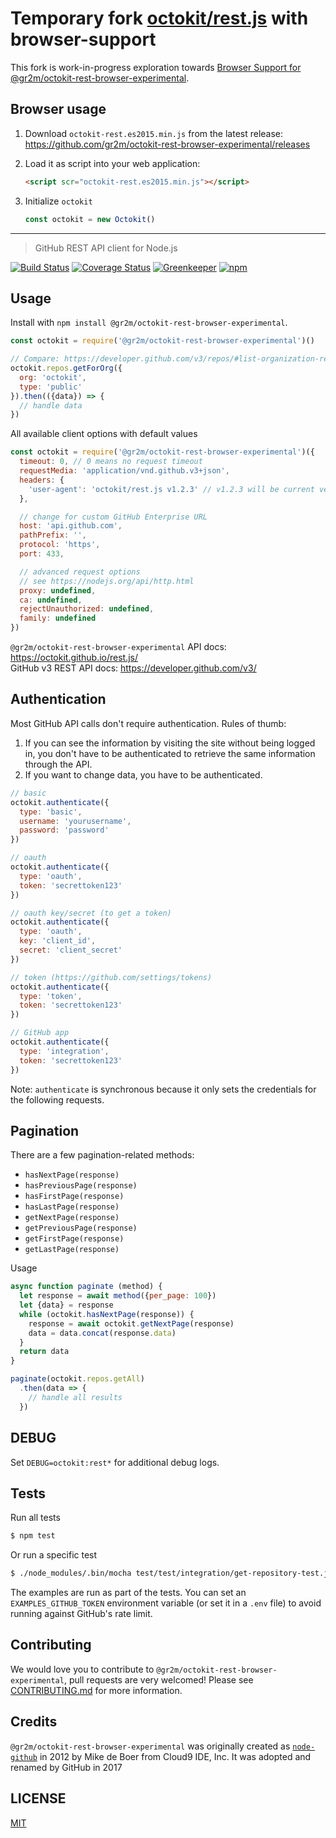 # Temporary fork [octokit/rest.js](https://github.com/octokit/rest.js) with browser-support

This fork is work-in-progress exploration towards [Browser Support for @gr2m/octokit-rest-browser-experimental](https://github.com/octokit/rest.js/milestone/2).

## Browser usage

1. Download `octokit-rest.es2015.min.js` from the latest release: https://github.com/gr2m/octokit-rest-browser-experimental/releases

2. Load it as script into your web application:

   ```html
   <script scr="octokit-rest.es2015.min.js"></script>
   ```

3. Initialize `octokit`

   ```js
   const octokit = new Octokit()
   ```


---

> GitHub REST API client for Node.js

[![Build Status](https://travis-ci.org/gr2m/octokit-rest-browser-experimental.svg?branch=master)](https://travis-ci.org/gr2m/octokit-rest-browser-experimental)
[![Coverage Status](https://coveralls.io/repos/github/gr2m/octokit-rest-browser-experimental/badge.svg)](https://coveralls.io/github/gr2m/octokit-rest-browser-experimental)
[![Greenkeeper](https://badges.greenkeeper.io/gr2m/octokit-rest-browser-experimental.svg)](https://greenkeeper.io/)
[![npm](https://img.shields.io/npm/v/@gr2m/octokit-rest-browser-experimental.svg)](https://www.npmjs.com/package/@gr2m/octokit-rest-browser-experimental)

## Usage

Install with `npm install @gr2m/octokit-rest-browser-experimental`.

<!-- HEADS UP: when changing the options for the constructor, make sure to also
     update the type definition templates in scripts/templates/* -->
```js
const octokit = require('@gr2m/octokit-rest-browser-experimental')()

// Compare: https://developer.github.com/v3/repos/#list-organization-repositories
octokit.repos.getForOrg({
  org: 'octokit',
  type: 'public'
}).then(({data}) => {
  // handle data
})
```

All available client options with default values

```js
const octokit = require('@gr2m/octokit-rest-browser-experimental')({
  timeout: 0, // 0 means no request timeout
  requestMedia: 'application/vnd.github.v3+json',
  headers: {
    'user-agent': 'octokit/rest.js v1.2.3' // v1.2.3 will be current version
  },

  // change for custom GitHub Enterprise URL
  host: 'api.github.com',
  pathPrefix: '',
  protocol: 'https',
  port: 433,

  // advanced request options
  // see https://nodejs.org/api/http.html
  proxy: undefined,
  ca: undefined,
  rejectUnauthorized: undefined,
  family: undefined
})
```

`@gr2m/octokit-rest-browser-experimental` API docs: https://octokit.github.io/rest.js/  
GitHub v3 REST API docs: https://developer.github.com/v3/

## Authentication

Most GitHub API calls don't require authentication. Rules of thumb:

1. If you can see the information by visiting the site without being logged in, you don't have to be authenticated to retrieve the same information through the API.
2. If you want to change data, you have to be authenticated.

```javascript
// basic
octokit.authenticate({
  type: 'basic',
  username: 'yourusername',
  password: 'password'
})

// oauth
octokit.authenticate({
  type: 'oauth',
  token: 'secrettoken123'
})

// oauth key/secret (to get a token)
octokit.authenticate({
  type: 'oauth',
  key: 'client_id',
  secret: 'client_secret'
})

// token (https://github.com/settings/tokens)
octokit.authenticate({
  type: 'token',
  token: 'secrettoken123'
})

// GitHub app
octokit.authenticate({
  type: 'integration',
  token: 'secrettoken123'
})
```

Note: `authenticate` is synchronous because it only sets the credentials
for the following requests.

## Pagination

There are a few pagination-related methods:

- `hasNextPage(response)`
- `hasPreviousPage(response)`
- `hasFirstPage(response)`
- `hasLastPage(response)`
- `getNextPage(response)`
- `getPreviousPage(response)`
- `getFirstPage(response)`
- `getLastPage(response)`

Usage

```js
async function paginate (method) {
  let response = await method({per_page: 100})
  let {data} = response
  while (octokit.hasNextPage(response)) {
    response = await octokit.getNextPage(response)
    data = data.concat(response.data)
  }
  return data
}

paginate(octokit.repos.getAll)
  .then(data => {
    // handle all results
  })
```

## DEBUG

Set `DEBUG=octokit:rest*` for additional debug logs.

## Tests

Run all tests

```bash
$ npm test
```

Or run a specific test

```bash
$ ./node_modules/.bin/mocha test/test/integration/get-repository-test.js
```

The examples are run as part of the tests. You can set an `EXAMPLES_GITHUB_TOKEN` environment
variable (or set it in a `.env` file) to avoid running against GitHub's rate limit.

## Contributing

We would love you to contribute to `@gr2m/octokit-rest-browser-experimental`, pull requests are very welcomed!
Please see [CONTRIBUTING.md](CONTRIBUTING.md) for more information.

## Credits

`@gr2m/octokit-rest-browser-experimental` was originally created as [`node-github`](https://www.npmjs.com/package/github)
in 2012 by Mike de Boer from Cloud9 IDE, Inc.
It was adopted and renamed by GitHub in 2017

## LICENSE

[MIT](LICENSE)
